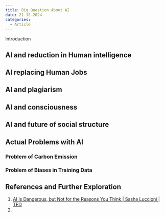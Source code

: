 ```yaml
---
title: Big Question About AI
date: 21-12-2024
categories:
  - Article
---
```

Introduction 
## AI and reduction in Human intelligence 
## AI replacing Human Jobs
## AI and plagiarism
## AI and consciousness 
## AI and future of social structure 
## Actual Problems with AI 
### Problem of Carbon Emission 
### Problem of Biases in Training Data

## References and Further Exploration
1. [AI Is Dangerous, but Not for the Reasons You Think | Sasha Luccioni | TED](https://www.youtube.com/watch?v=eXdVDhOGqoE)
2. 